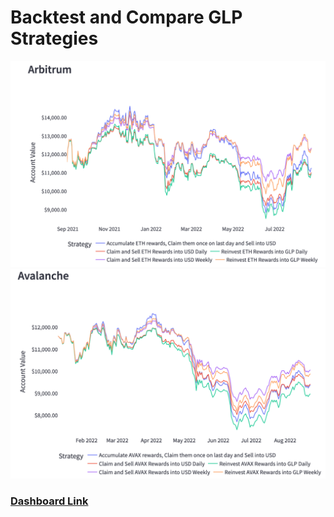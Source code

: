 # Backtest and Compare GLP Strategies

![screen arbitrum](https://github.com/coindataschool/GLP-strats-comp-dashboard/blob/main/screen-arbi.png)
![screen avalanche](https://github.com/coindataschool/GLP-strats-comp-dashboard/blob/main/screen-aval.png)

### [Dashboard Link](https://coindataschool-glp-strats-comp-dashboard-main-vimp75.streamlitapp.com/)